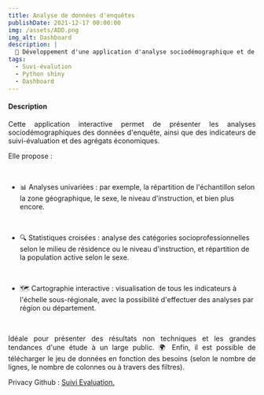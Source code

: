 ```yaml
---
title: Analyse de données d'enquêtes
publishDate: 2021-12-17 00:00:00
img: /assets/ADD.png
img_alt: Dashboard
description: |
  🚀 Développement d'une application d'analyse sociodémographique et de suivi-évaluation 💻
tags:
  - Suvi-évalution
  - Python shiny
  - Dashboard 
---
```


#### Description 

<p style="text-align: justify;">
Cette application interactive permet de présenter les analyses sociodémographiques des données d'enquête, ainsi que des indicateurs de suivi-évaluation et des agrégats économiques.
</p>

Elle propose :

<br>

- 📊 Analyses univariées : par exemple, la répartition de l'échantillon selon la zone géographique, le sexe, le niveau d'instruction, et bien plus encore.

<br>

- 🔍 Statistiques croisées : analyse des catégories socioprofessionnelles selon le milieu de résidence ou le niveau d'instruction, et répartition de la population active selon le sexe.

<br>

- 🗺️ Cartographie interactive : visualisation de tous les indicateurs à l'échelle sous-régionale, avec la possibilité d'effectuer des analyses par région ou département.

<br>

<p style="text-align: justify;">
Idéale pour présenter des résultats non techniques et les grandes tendances d'une étude à un large public. 🌍 Enfin, il est possible de télécharger le jeu de données en fonction des besoins (selon le nombre de lignes, le nombre de colonnes ou à travers des filtres).
</p>

Privacy Github : <a href="https://github.com/julienParfait/caract_socio_demo.git">Suivi Evaluation.</a>

